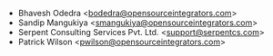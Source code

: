 - Bhavesh Odedra \<<bodedra@opensourceintegrators.com>\>
- Sandip Mangukiya \<<smangukiya@opensourceintegrators.com>\>
- Serpent Consulting Services Pvt. Ltd. \<<support@serpentcs.com>\>
- Patrick Wilson \<<pwilson@opensourceintegrators.com>\>
